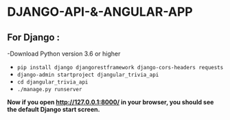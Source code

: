 # DJANGO-API-&-ANGULAR-APP

## For Django : 
-Download Python version 3.6 or higher
- `pip install django djangorestframework django-cors-headers requests`
- `django-admin startproject djangular_trivia_api`
- `cd djangular_trivia_api`
- `./manage.py runserver`


**Now if you open http://127.0.0.1:8000/ in your browser, you should see the default Django start screen.**
